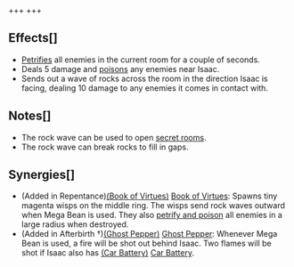 +++
+++

Effects[]
---------


* [Petrifies](/wiki/Status_Effects#Petrification "Status Effects") all enemies in the current room for a couple of seconds.
* Deals 5 damage and [poisons](/wiki/Status_Effects#Poison "Status Effects") any enemies near Isaac.
* Sends out a wave of rocks across the room in the direction Isaac is facing, dealing 10 damage to any enemies it comes in contact with.


Notes[]
-------


* The rock wave can be used to open [secret rooms](/wiki/Secret_Room "Secret Room").
* The rock wave can break rocks to fill in gaps.


Synergies[]
-----------


* (Added in Repentance)[(Book of Virtues)](/wiki/Book_of_Virtues "Book of Virtues") [Book of Virtues](/wiki/Book_of_Virtues "Book of Virtues"): Spawns tiny magenta wisps on the middle ring. The wisps send rock waves outward when Mega Bean is used. They also [petrify and poison](/wiki/Tear_Effects "Tear Effects") all enemies in a large radius when destroyed.
* (Added in Afterbirth †)[(Ghost Pepper)](/wiki/Ghost_Pepper "Ghost Pepper") [Ghost Pepper](/wiki/Ghost_Pepper "Ghost Pepper"): Whenever Mega Bean is used, a fire will be shot out behind Isaac. Two flames will be shot if Isaac also has [(Car Battery)](/wiki/Car_Battery "Car Battery") [Car Battery](/wiki/Car_Battery "Car Battery").


